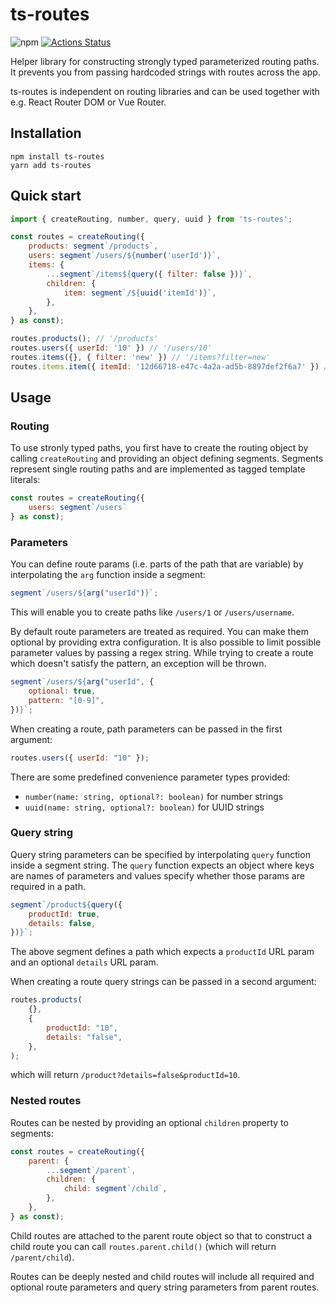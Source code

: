 # ts-routes

![npm](https://img.shields.io/npm/v/ts-routes)
[![Actions Status](https://github.com/leancodepl/ts-routes/workflows/build/badge.svg)](https://github.com/leancodepl/ts-routes/actions)

Helper library for constructing strongly typed parameterized routing paths. It prevents you from passing hardcoded
strings with routes across the app.

ts-routes is independent on routing libraries and can be used together with e.g. React Router DOM or Vue Router.

## Installation

```
npm install ts-routes
yarn add ts-routes
```

## Quick start

```js
import { createRouting, number, query, uuid } from 'ts-routes';

const routes = createRouting({
    products: segment`/products`,
    users: segment`/users/${number('userId')}`,
    items: {
        ...segment`/items${query({ filter: false })}`,
        children: {
            item: segment`/${uuid('itemId')}`,
        },
    },
} as const);

routes.products(); // '/products'
routes.users({ userId: '10' }) // '/users/10'
routes.items({}, { filter: 'new' }) // '/items?filter=new'
routes.items.item({ itemId: '12d66718-e47c-4a2a-ad5b-8897def2f6a7' }) // '/items/12d66718-e47c-4a2a-ad5b-8897def2f6a7'
```

## Usage

### Routing

To use stronly typed paths, you first have to create the routing object by calling `createRouting` and providing an
object defining segments. Segments represent single routing paths and are implemented as tagged template literals:

```js
const routes = createRouting({
    users: segment`/users`
} as const);
```

### Parameters

You can define route params (i.e. parts of the path that are variable) by interpolating the `arg` function inside a
segment:

```js
segment`/users/${arg("userId")}`;
```

This will enable you to create paths like `/users/1` or `/users/username`.

By default route parameters are treated as required. You can make them optional by providing extra configuration. It is
also possible to limit possible parameter values by passing a regex string. While trying to create a route which doesn't
satisfy the pattern, an exception will be thrown.

```js
segment`/users/${arg("userId", {
    optional: true,
    pattern: "[0-9]",
})}`;
```

When creating a route, path parameters can be passed in the first argument:

```js
routes.users({ userId: "10" });
```

There are some predefined convenience parameter types provided:

-   `number(name: string, optional?: boolean)` for number strings
-   `uuid(name: string, optional?: boolean)` for UUID strings

### Query string

Query string parameters can be specified by interpolating `query` function inside a segment string. The `query` function
expects an object where keys are names of parameters and values specify whether those params are required in a path.

```js
segment`/product${query({
    productId: true,
    details: false,
})}`;
```

The above segment defines a path which expects a `productId` URL param and an optional `details` URL param.

When creating a route query strings can be passed in a second argument:

```js
routes.products(
    {},
    {
        productId: "10",
        details: "false",
    },
);
```

which will return `/product?details=false&productId=10`.

### Nested routes

Routes can be nested by providing an optional `children` property to segments:

```js
const routes = createRouting({
    parent: {
        ...segment`/parent`,
        children: {
            child: segment`/child`,
        },
    },
} as const);
```

Child routes are attached to the parent route object so that to construct a child route you can call
`routes.parent.child()` (which will return `/parent/child`).

Routes can be deeply nested and child routes will include all required and optional route parameters and query string
parameters from parent routes.
